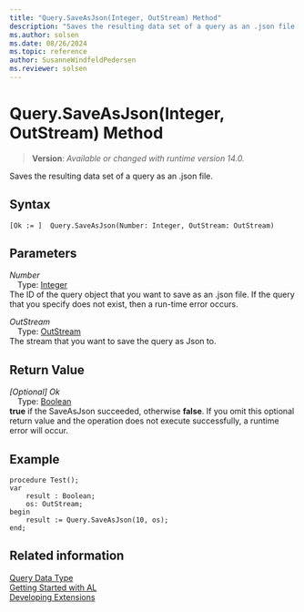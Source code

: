 ```yaml
---
title: "Query.SaveAsJson(Integer, OutStream) Method"
description: "Saves the resulting data set of a query as an .json file."
ms.author: solsen
ms.date: 08/26/2024
ms.topic: reference
author: SusanneWindfeldPedersen
ms.reviewer: solsen
---
```

[//]: # (START>DO_NOT_EDIT)
[//]: # (IMPORTANT:Do not edit any of the content between here and the END>DO_NOT_EDIT.)
[//]: # (Any modifications should be made in the .xml files in the ModernDev repo.)
# Query.SaveAsJson(Integer, OutStream) Method
> **Version**: _Available or changed with runtime version 14.0._

Saves the resulting data set of a query as an .json file.


## Syntax
```AL
[Ok := ]  Query.SaveAsJson(Number: Integer, OutStream: OutStream)
```
## Parameters
*Number*  
&emsp;Type: [Integer](../integer/integer-data-type.md)  
The ID of the query object that you want to save as an .json file. If the query that you specify does not exist, then a run-time error occurs.  

*OutStream*  
&emsp;Type: [OutStream](../outstream/outstream-data-type.md)  
The stream that you want to save the query as Json to.  


## Return Value
*[Optional] Ok*  
&emsp;Type: [Boolean](../boolean/boolean-data-type.md)  
**true** if the SaveAsJson succeeded, otherwise **false**. If you omit this optional return value and the operation does not execute successfully, a runtime error will occur.  


[//]: # (IMPORTANT: END>DO_NOT_EDIT)

## Example

```al
procedure Test();
var
    result : Boolean;
    os: OutStream;
begin
    result := Query.SaveAsJson(10, os);
end;
```

## Related information
[Query Data Type](query-data-type.md)  
[Getting Started with AL](../../devenv-get-started.md)  
[Developing Extensions](../../devenv-dev-overview.md)